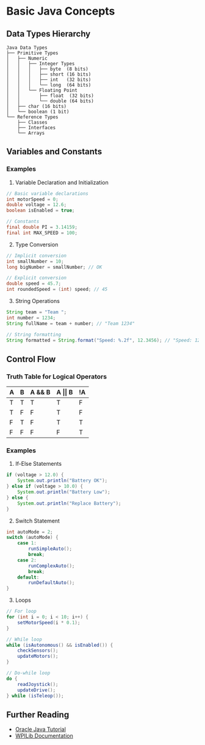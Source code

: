 # Basic Java Concepts

## Data Types Hierarchy
```
Java Data Types
├── Primitive Types
│   ├── Numeric
│   │   ├── Integer Types
│   │   │   ├── byte  (8 bits)
│   │   │   ├── short (16 bits)
│   │   │   ├── int   (32 bits)
│   │   │   └── long  (64 bits)
│   │   └── Floating Point
│   │       ├── float  (32 bits)
│   │       └── double (64 bits)
│   ├── char (16 bits)
│   └── boolean (1 bit)
└── Reference Types
    ├── Classes
    ├── Interfaces
    └── Arrays
```

## Variables and Constants

### Examples

1. Variable Declaration and Initialization
```java
// Basic variable declarations
int motorSpeed = 0;
double voltage = 12.6;
boolean isEnabled = true;

// Constants
final double PI = 3.14159;
final int MAX_SPEED = 100;
```

2. Type Conversion
```java
// Implicit conversion
int smallNumber = 10;
long bigNumber = smallNumber; // OK

// Explicit conversion
double speed = 45.7;
int roundedSpeed = (int) speed; // 45
```

3. String Operations
```java
String team = "Team ";
int number = 1234;
String fullName = team + number; // "Team 1234"

// String formatting
String formatted = String.format("Speed: %.2f", 12.3456); // "Speed: 12.35"
```

## Control Flow

### Truth Table for Logical Operators
| A | B | A && B | A \|\| B | !A |
|---|---|--------|----------|-----|
| T | T | T      | T        | F   |
| T | F | F      | T        | F   |
| F | T | F      | T        | T   |
| F | F | F      | F        | T   |

### Examples

1. If-Else Statements
```java
if (voltage > 12.0) {
    System.out.println("Battery OK");
} else if (voltage > 10.0) {
    System.out.println("Battery Low");
} else {
    System.out.println("Replace Battery");
}
```

2. Switch Statement
```java
int autoMode = 2;
switch (autoMode) {
    case 1:
        runSimpleAuto();
        break;
    case 2:
        runComplexAuto();
        break;
    default:
        runDefaultAuto();
}
```

3. Loops
```java
// For loop
for (int i = 0; i < 10; i++) {
    setMotorSpeed(i * 0.1);
}

// While loop
while (isAutonomous() && isEnabled()) {
    checkSensors();
    updateMotors();
}

// Do-while loop
do {
    readJoystick();
    updateDrive();
} while (isTeleop());
```

## Further Reading
- [Oracle Java Tutorial](https://docs.oracle.com/javase/tutorial/)
- [WPILib Documentation](https://docs.wpilib.org/en/stable/)

